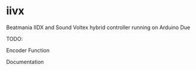 # iivx
Beatmania IIDX and Sound Voltex hybrid controller running on Arduino Due

TODO:

Encoder Function

Documentation
